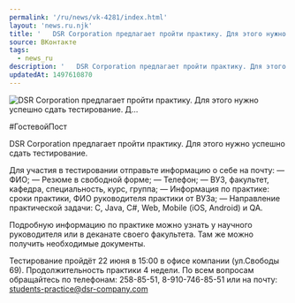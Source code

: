 ```yaml
---
permalink: '/ru/news/vk-4281/index.html'
layout: 'news.ru.njk'
title: '   DSR Corporation предлагает пройти практику. Для этого нужно успешно сдать тестирование.    Д…'
source: ВКонтакте
tags:
  - news_ru
description: '   DSR Corporation предлагает пройти практику. Для этого нужно успешно сдать тестирование.    Д…'
updatedAt: 1497610870
---
```

![   DSR Corporation предлагает пройти практику. Для этого нужно успешно сдать тестирование.    Д…](https://sun9-40.userapi.com/impf/c837638/v837638195/666da/AC6yd8bQ_uA.jpg?size=1280x720&quality=96&sign=9949a20671b0c78cf9f0a453b5a4ae36&c_uniq_tag=0gWUNAoc_4YTuZ1jiFuOvf_oz-Yue8aM3AVJDeE1EQw&type=album)

#ГостевойПост

DSR Corporation предлагает пройти практику. Для этого нужно успешно сдать тестирование.

Для участия в тестировании отправьте информацию о себе на почту:
— ФИО;
— Резюме в свободной форме;
— Телефон;
— ВУЗ, факультет, кафедра, специальность, курс, группа;
— Информация по практике: сроки практики, ФИО руководителя практики от ВУЗа;
— Направление практической задачи: C, Java, С#, Web, Mobile (iOS, Android) и QA.

Подробную информацию по практике можно узнать у научного руководителя или в деканате своего факультета. Там же можно получить необходимые документы.

Тестирование пройдёт 22 июня в 15:00 в офисе компании (ул.Свободы 69).
Продолжительность практики 4 недели.
По всем вопросам обращайтесь по телефонам: 258-85-51, 8-910-746-85-51 или на почту: students-practice@dsr-company.com
